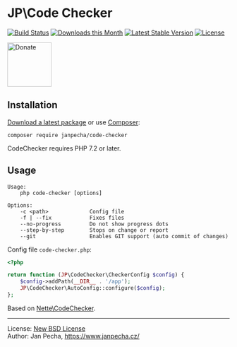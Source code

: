 # JP\Code Checker

[![Build Status](https://github.com/janpecha/code-checker/workflows/Build/badge.svg)](https://github.com/janpecha/code-checker/actions)
[![Downloads this Month](https://img.shields.io/packagist/dm/janpecha/code-checker.svg)](https://packagist.org/packages/janpecha/code-checker)
[![Latest Stable Version](https://poser.pugx.org/janpecha/code-checker/v/stable)](https://github.com/janpecha/code-checker/releases)
[![License](https://img.shields.io/badge/license-New%20BSD-blue.svg)](https://github.com/janpecha/code-checker/blob/master/license.md)

<a href="https://www.janpecha.cz/donate/"><img src="https://buymecoffee.intm.org/img/donate-banner.v1.svg" alt="Donate" height="100"></a>


## Installation

[Download a latest package](https://github.com/janpecha/code-checker/releases) or use [Composer](http://getcomposer.org/):

```
composer require janpecha/code-checker
```

CodeChecker requires PHP 7.2 or later.


## Usage

```
Usage:
    php code-checker [options]

Options:
    -c <path>             Config file
    -f | --fix            Fixes files
    --no-progress         Do not show progress dots
    --step-by-step        Stops on change or report
    --git                 Enables GIT support (auto commit of changes)
```

Config file `code-checker.php`:

```php
<?php

return function (JP\CodeChecker\CheckerConfig $config) {
	$config->addPath(__DIR__ . '/app');
	JP\CodeChecker\AutoConfig::configure($config);
};
```

Based on [Nette\CodeChecker](https://github.com/nette/code-checker).

------------------------------

License: [New BSD License](license.md)
<br>Author: Jan Pecha, https://www.janpecha.cz/

